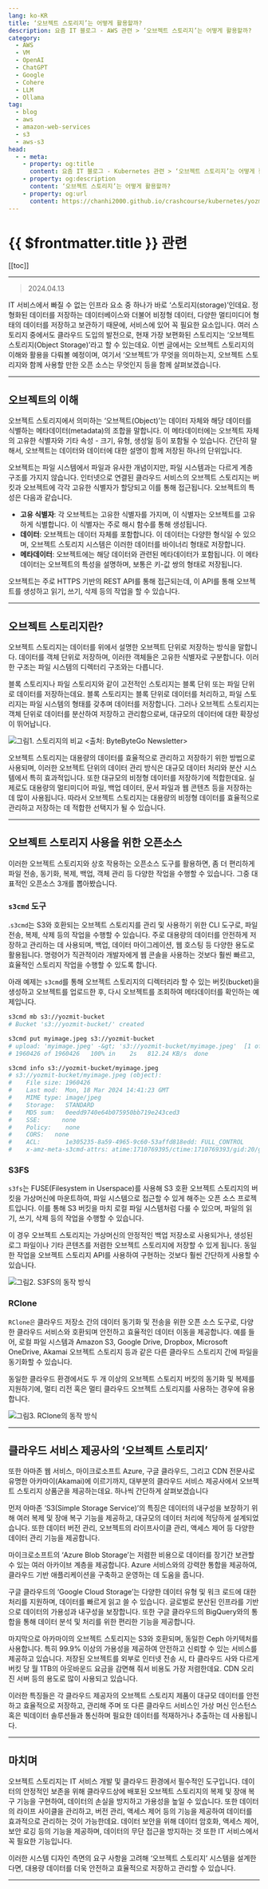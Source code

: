 ```yaml
---
lang: ko-KR
title: ‘오브젝트 스토리지’는 어떻게 활용할까?
description: 요즘 IT 블로그 - AWS 관련 > ‘오브젝트 스토리지’는 어떻게 활용할까?
category: 
  - AWS
  - VM
  - OpenAI
  - ChatGPT
  - Google
  - Cohere
  - LLM
  - Ollama
tag: 
  - blog
  - aws 
  - amazon-web-services
  - s3
  - aws-s3
head:
  - - meta:
    - property: og:title
      content: 요즘 IT 블로그 - Kubernetes 관련 > ‘오브젝트 스토리지’는 어떻게 활용할까?
    - property: og:description
      content: ‘오브젝트 스토리지’는 어떻게 활용할까?
    - property: og:url
      content: https://chanhi2000.github.io/crashcourse/kubernetes/yozm/2541.html
---
```


# {{ $frontmatter.title }} 관련

[[toc]]

---

<SiteInfo
  name="‘오브젝트 스토리지’는 어떻게 활용할까? (1) | 요즘IT"
  desc="IT 서비스에서 빠질 수 없는 인프라 요소 중 하나가 바로 ‘스토리지(storage)’인데요. 정형화된 데이터를 저장하는 데이터베이스와 더불어 비정형 데이터, 다양한 멀티미디어 형태의 데이터를 저장하고 보관하기 때문에, 서비스에 있어 꼭 필요한 요소입니다. 현재 가장 보편화된 스토리지는 ‘오브젝트 스토리지(Object Storage)’라고 할 수 있는데요. 이번 글에서는 오브젝트 스토리지의 이해와 활용을 다뤄볼 예정이며, 여기서 ‘오브젝트’가 무엇을 의미하는지, 오브젝트 스토리지와 함께 사용할 만한 오픈 소스는 무엇인지 등을 함께 살펴보겠습니다."
  url="https://yozm.wishket.com/magazine/detail/2541/"
  logo="https://yozm.wishket.com/static/renewal/img/global/gnb_yozmit.svg"
  preview="https://yozm.wishket.com/media/news/2541/image3.jpg"/>

> 2024.04.13

IT 서비스에서 빠질 수 없는 인프라 요소 중 하나가 바로 ‘스토리지(storage)’인데요. 정형화된 데이터를 저장하는 데이터베이스와 더불어 비정형 데이터, 다양한 멀티미디어 형태의 데이터를 저장하고 보관하기 때문에, 서비스에 있어 꼭 필요한 요소입니다. 여러 스토리지 중에서도 클라우드 도입의 발전으로, 현재 가장 보편화된 스토리지는 ‘오브젝트 스토리지(Object Storage)’라고 할 수 있는데요. 이번 글에서는 오브젝트 스토리지의 이해와 활용을 다뤄볼 예정이며, 여기서 ‘오브젝트’가 무엇을 의미하는지, 오브젝트 스토리지와 함께 사용할 만한 오픈 소스는 무엇인지 등을 함께 살펴보겠습니다.

---

## 오브젝트의 이해

오브젝트 스토리지에서 의미하는 ‘오브젝트(Object)’는 데이터 자체와 해당 데이터를 식별하는 메타데이터(metadata)의 조합을 말합니다. 이 메타데이터에는 오브젝트 자체의 고유한 식별자와 기타 속성 - 크기, 유형, 생성일 등이 포함될 수 있습니다. 간단히 말해서, 오브젝트는 데이터와 데이터에 대한 설명이 함께 저장된 하나의 단위입니다.

오브젝트는 파일 시스템에서 파일과 유사한 개념이지만, 파일 시스템과는 다르게 계층 구조를 가지지 않습니다. 인터넷으로 연결된 클라우드 서비스의 오브젝트 스토리지는 버킷과 오브젝트에 각각 고유한 식별자가 할당되고 이를 통해 접근됩니다. 오브젝트의 특성은 다음과 같습니다.

- **고유 식별자**: 각 오브젝트는 고유한 식별자를 가지며, 이 식별자는 오브젝트를 고유하게 식별합니다. 이 식별자는 주로 해시 함수를 통해 생성됩니다.
- **데이터**: 오브젝트는 데이터 자체를 포함합니다. 이 데이터는 다양한 형식일 수 있으며, 오브젝트 스토리지 시스템은 이러한 데이터를 바이너리 형태로 저장합니다.
- **메타데이터**: 오브젝트에는 해당 데이터와 관련된 메타데이터가 포함됩니다. 이 메타데이터는 오브젝트의 특성을 설명하며, 보통은 키-값 쌍의 형태로 저장됩니다.

오브젝트는 주로 HTTPS 기반의 REST API를 통해 접근되는데, 이 API를 통해 오브젝트를 생성하고 읽기, 쓰기, 삭제 등의 작업을 할 수 있습니다.

---

## 오브젝트 스토리지란?

오브젝트 스토리지는 데이터를 위에서 설명한 오브젝트 단위로 저장하는 방식을 말합니다. 데이터를 객체 단위로 저장하며, 이러한 객체들은 고유한 식별자로 구분합니다. 이러한 구조는 파일 시스템의 디렉터리 구조와는 다릅니다.

블록 스토리지나 파일 스토리지와 같이 고전적인 스토리지는 블록 단위 또는 파일 단위로 데이터를 저장하는데요. 블록 스토리지는 블록 단위로 데이터를 처리하고, 파일 스토리지는 파일 시스템의 형태를 갖추며 데이터를 저장합니다. 그러나 오브젝트 스토리지는 객체 단위로 데이터를 분산하여 저장하고 관리함으로써, 대규모의 데이터에 대한 확장성이 뛰어납니다.

![그림1. 스토리지의 비교 <출처: [ByteByteGo Newsletter](https://blog.bytebytego.com/p/storage-systems-overview)>](https://yozm.wishket.com/media/news/2541/image3.jpg)

오브젝트 스토리지는 대용량의 데이터를 효율적으로 관리하고 저장하기 위한 방법으로 사용되며, 이러한 오브젝트 단위의 데이터 관리 방식은 대규모 데이터 처리와 분산 시스템에서 특히 효과적입니다. 또한 대규모의 비정형 데이터를 저장하기에 적합한데요. 실제로도 대용량의 멀티미디어 파일, 백업 데이터, 문서 파일과 웹 콘텐츠 등을 저장하는 데 많이 사용됩니다. 따라서 오브젝트 스토리지는 대용량의 비정형 데이터를 효율적으로 관리하고 저장하는 데 적합한 선택지가 될 수 있습니다.

---

## 오브젝트 스토리지 사용을 위한 오픈소스

이러한 오브젝트 스토리지와 상호 작용하는 오픈소스 도구를 활용하면, 좀 더 편리하게 파일 전송, 동기화, 복제, 백업, 객체 관리 등 다양한 작업을 수행할 수 있습니다. 그중 대표적인 오픈소스 3개를 뽑아봤습니다.

### <FontIcon icon="fas fa-terminal"/>`s3cmd` 도구

.<FontIcon icon="fas fa-terminal"/>`s3cmd`는 S3와 호환되는 오브젝트 스토리지를 관리 및 사용하기 위한 CLI 도구로, 파일 전송, 복제, 삭제 등의 작업을 수행할 수 있습니다. 주로 대용량의 데이터를 안전하게 저장하고 관리하는 데 사용되며, 백업, 데이터 마이그레이션, 웹 호스팅 등 다양한 용도로 활용됩니다. 명령어가 직관적이라 개발자에게 웹 콘솔을 사용하는 것보다 훨씬 빠르고, 효율적인 스토리지 작업을 수행할 수 있도록 합니다.

아래 예제는 <FontIcon icon="fas fa-terminal"/>`s3cmd`를 통해 오브젝트 스토리지의 디렉터리라 할 수 있는 버킷(bucket)을 생성하고 오브젝트를 업로드한 후, 다시 오브젝트를 조회하여 메타데이터를 확인하는 예제입니다.

```sh
s3cmd mb s3://yozmit-bucket
# Bucket 's3://yozmit-bucket/' created

s3cmd put myimage.jpeg s3://yozmit-bucket
# upload: 'myimage.jpeg' -&gt; 's3://yozmit-bucket/myimage.jpeg'  [1 of 1]
# 1960426 of 1960426   100% in    2s   812.24 KB/s  done

s3cmd info s3://yozmit-bucket/myimage.jpeg
# s3://yozmit-bucket/myimage.jpeg (object):
#    File size: 1960426
#    Last mod:  Mon, 18 Mar 2024 14:41:23 GMT
#    MIME type: image/jpeg
#    Storage:   STANDARD
#    MD5 sum:   0eedd9740e64b075950bb719e243ced3
#    SSE:      none
#    Policy:    none
#    CORS:   none
#    ACL:       1e305235-8a59-4965-9c60-53affd818edd: FULL_CONTROL
#    x-amz-meta-s3cmd-attrs: atime:1710769395/ctime:1710769393/gid:20/gname:staff/md5:0eedd9..
```

### <FontIcon icon="fas fa-terminal"/>S3FS

`s3fs`는 FUSE(Filesystem in Userspace)를 사용해 S3 호환 오브젝트 스토리지의 버킷을 가상머신에 마운트하여, 파일 시스템으로 접근할 수 있게 해주는 오픈 소스 프로젝트입니다. 이를 통해 S3 버킷을 마치 로컬 파일 시스템처럼 다룰 수 있으며, 파일의 읽기, 쓰기, 삭제 등의 작업을 수행할 수 있습니다.

이 경우 오브젝트 스토리지는 가상머신의 안정적인 백업 저장소로 사용되거나, 생성된 로그 파일이나 기타 콘텐츠를 저렴한 오브젝트 스토리지에 저장할 수 있게 됩니다. 동일한 작업을 오브젝트 스토리지 API를 사용하여 구현하는 것보다 훨씬 간단하게 사용할 수 있습니다.

![그림2. S3FS의 동작 방식](https://yozm.wishket.com/media/news/2541/image2.png)

### RClone

`RClone은` 클라우드 저장소 간의 데이터 동기화 및 전송을 위한 오픈 소스 도구로, 다양한 클라우드 서비스와 호환되며 안전하고 효율적인 데이터 이동을 제공합니다. 예를 들어, 로컬 파일 시스템과 Amazon S3, Google Drive, Dropbox, Microsoft OneDrive, Akamai 오브젝트 스토리지 등과 같은 다른 클라우드 스토리지 간에 파일을 동기화할 수 있습니다.

동일한 클라우드 환경에서도 두 개 이상의 오브젝트 스토리지 버킷의 동기화 및 복제를 지원하기에, 멀티 리전 혹은 멀티 클라우드 오브젝트 스토리지를 사용하는 경우에 유용합니다.

![그림3. RClone의 동작 방식](https://yozm.wishket.com/media/news/2541/image1.png)

---

## 클라우드 서비스 제공사의 ‘오브젝트 스토리지’

또한 아마존 웹 서비스, 마이크로소프트 Azure, 구글 클라우드, 그리고 CDN 전문사로 유명한 아카마이(Akamai)에 이르기까지, 대부분의 클라우드 서비스 제공사에서 오브젝트 스토리지 상품군을 제공하는데요. 하나씩 간단하게 살펴보겠습니다

먼저 아마존 ‘S3(Simple Storage Service)’의 특징은 데이터의 내구성을 보장하기 위해 여러 복제 및 장애 복구 기능을 제공하고, 대규모의 데이터 처리에 적당하게 설계되었습니다. 또한 데이터 버전 관리, 오브젝트의 라이프사이클 관리, 액세스 제어 등 다양한 데이터 관리 기능을 제공합니다.

마이크로소프트의 ‘Azure Blob Storage’는 저렴한 비용으로 데이터를 장기간 보관할 수 있는 여러 아카이브 계층을 제공합니다. Azure 서비스와의 강력한 통합을 제공하여, 클라우드 기반 애플리케이션을 구축하고 운영하는 데 도움을 줍니다.

구글 클라우드의 ‘Google Cloud Storage’는 다양한 데이터 유형 및 워크 로드에 대한 처리를 지원하며, 데이터를 빠르게 읽고 쓸 수 있습니다. 글로벌로 분산된 인프라를 기반으로 데이터의 가용성과 내구성을 보장합니다. 또한 구글 클라우드의 BigQuery와의 통합을 통해 데이터 분석 및 처리를 위한 편리한 기능을 제공합니다.

마지막으로 아카마이의 오브젝트 스토리지는 S3와 호환되며, 동일한 Ceph 아키텍처를 사용합니다. 특히 99.9% 이상의 가용성을 제공하여 안전하고 신뢰할 수 있는 서비스를 제공하고 있습니다. 저장된 오브젝트를 외부로 인터넷 전송 시, 타 클라우드 사와 다르게 버킷 당 월 1TB의 아웃바운드 요금을 감면해 줘서 비용도 가장 저렴한데요. CDN 오리진 서버 등의 용도로 많이 사용되고 있습니다.

이러한 특징들은 각 클라우드 제공자의 오브젝트 스토리지 제품이 대규모 데이터를 안전하고 효율적으로 저장하고, 관리해 주며 또 다른 클라우드 서비스인 가상 머신 인스턴스 혹은 빅데이터 솔루션들과 통신하며 필요한 데이터를 적재하거나 추출하는 데 사용됩니다.

---

## 마치며

오브젝트 스토리지는 IT 서비스 개발 및 클라우드 환경에서 필수적인 도구입니다. 데이터의 안정적인 보존을 위해 클라우드상에 배포된 오브젝트 스토리지의 복제 및 장애 복구 기능을 구현하여, 데이터의 손실을 방지하고 가용성을 높일 수 있습니다. 또한 데이터의 라이프 사이클을 관리하고, 버전 관리, 액세스 제어 등의 기능을 제공하여 데이터를 효과적으로 관리하는 것이 가능한데요. 데이터 보안을 위해 데이터 암호화, 액세스 제어, 보안 로깅 등의 기능을 제공하며, 데이터의 무단 접근을 방지하는 것 또한 IT 서비스에서 꼭 필요한 기능입니다.

이러한 시스템 디자인 측면의 요구 사항을 고려해 ‘오브젝트 스토리지’ 시스템을 설계한다면, 대용량 데이터를 더욱 안전하고 효율적으로 저장하고 관리할 수 있습니다.

---

<TagLinks />